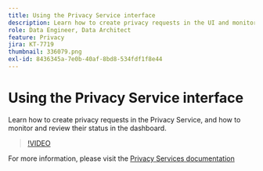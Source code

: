 ```yaml
---
title: Using the Privacy Service interface
description: Learn how to create privacy requests in the UI and monitor/review their status in the dashboard.
role: Data Engineer, Data Architect
feature: Privacy
jira: KT-7719
thumbnail: 336079.png
exl-id: 8436345a-7e0b-40af-8bd8-534fdf1f8e44
---
```


# Using the Privacy Service interface

Learn how to create privacy requests in the Privacy Service, and how to monitor and review their status in the dashboard.

>[!VIDEO](https://video.tv.adobe.com/v/336079?quality=12&learn=on)

For  more information, please visit the [Privacy Services documentation](https://experienceleague.adobe.com/docs/experience-platform/privacy/home.html)
